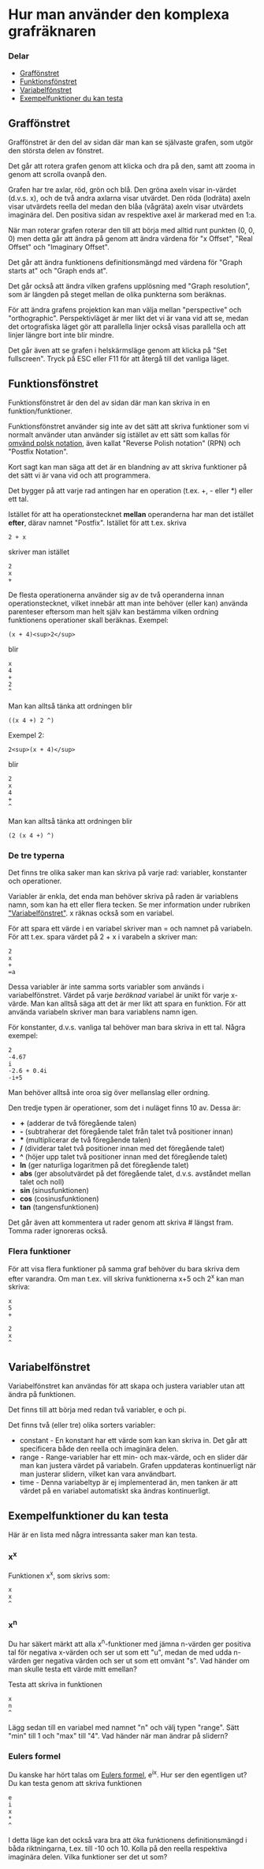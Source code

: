 # Hur man använder den komplexa grafräknaren

### Delar

*   [Graffönstret](#graffönstret)
*   [Funktionsfönstret](#funktionsfönstret)
*   [Variabelfönstret](#variabelfönstret)
*   [Exempelfunktioner du kan testa](#exempelfunktioner-du-kan-testa)

## Graffönstret

Graffönstret är den del av sidan där man kan se självaste grafen, som utgör den största delen av fönstret.

Det går att rotera grafen genom att klicka och dra på den, samt att zooma in genom att scrolla ovanpå den.

Grafen har tre axlar, röd, grön och blå. Den gröna axeln visar in-värdet (d.v.s. x), och de två andra axlarna visar utvärdet. Den röda (lodräta) axeln visar utvärdets reella del medan den blåa (vågräta) axeln visar utvärdets imaginära del. Den positiva sidan av respektive axel är markerad med en 1:a.

När man roterar grafen roterar den till att börja med alltid runt punkten (0, 0, 0) men detta går att ändra på genom att ändra värdena för "x Offset", "Real Offset" och "Imaginary Offset".

Det går att ändra funktionens definitionsmängd med värdena för "Graph starts at" och "Graph ends at".

Det går också att ändra vilken grafens upplösning med "Graph resolution", som är längden på steget mellan de olika punkterna som beräknas.

För att ändra grafens projektion kan man välja mellan "perspective" och "orthographic". Perspektivläget är mer likt det vi är vana vid att se, medan det ortografiska läget gör att parallella linjer också visas parallella och att linjer längre bort inte blir mindre.

Det går även att se grafen i helskärmsläge genom att klicka på "Set fullscreen". Tryck på ESC eller F11 för att återgå till det vanliga läget.

## Funktionsfönstret

Funktionsfönstret är den del av sidan där man kan skriva in en funktion/funktioner.

Funktionsfönstret använder sig inte av det sätt att skriva funktioner som vi normalt använder utan använder sig istället av ett sätt som kallas för [omvänd polsk notation](https://sv.wikipedia.org/wiki/Omv%C3%A4nd_polsk_notation), även kallat "Reverse Polish notation" (RPN) och "Postfix Notation".

Kort sagt kan man säga att det är en blandning av att skriva funktioner på det sätt vi är vana vid och att programmera.

Det bygger på att varje rad antingen har en operation (t.ex. +, - eller *) eller ett tal.

Istället för att ha operationstecknet **mellan** operanderna har man det istället **efter**, därav namnet "Postfix". Istället för att t.ex. skriva

```
2 + x
```

skriver man istället

```
2  
x  
+
```

De flesta operationerna använder sig av de två operanderna innan operationstecknet, vilket innebär att man inte behöver (eller kan) använda parenteser eftersom man helt själv kan bestämma vilken ordning funktionens operationer skall beräknas. Exempel:

```
(x + 4)<sup>2</sup>
```

blir

```
x  
4  
+  
2  
^
```

Man kan alltså tänka att ordningen blir

```
((x 4 +) 2 ^)
```

Exempel 2:

```
2<sup>(x + 4)</sup>
```

blir

```
2  
x  
4  
+  
^
```

Man kan alltså tänka att ordningen blir

```
(2 (x 4 +) ^)
```

### De tre typerna

Det finns tre olika saker man kan skriva på varje rad: variabler, konstanter och operationer.

Variabler är enkla, det enda man behöver skriva på raden är variablens namn, som kan ha ett eller flera tecken. Se mer information under rubriken ["Variabelfönstret"](#variables). x räknas också som en variabel.

För att spara ett värde i en variabel skriver man = och namnet på variabeln. För att t.ex. spara värdet på 2 + x i varabeln a skriver man:

```
2  
x  
+  
=a
```

Dessa variabler är inte samma sorts variabler som används i variabelfönstret. Värdet på varje _beräknad_ variabel är unikt för varje x-värde. Man kan alltså säga att det är mer likt att spara en funktion. För att använda variabeln skriver man bara variablens namn igen.

För konstanter, d.v.s. vanliga tal behöver man bara skriva in ett tal. Några exempel:

```
2  
-4.67  
i  
-2.6 + 0.4i  
-i+5
```

Man behöver alltså inte oroa sig över mellanslag eller ordning.

Den tredje typen är operationer, som det i nuläget finns 10 av. Dessa är:

*   **+** (adderar de två föregående talen)
*   **-** (subtraherar det föregående talet från talet två positioner innan)
*   **\*** (multiplicerar de två föregående talen)
*   **/** (dividerar talet två positioner innan med det föregående talet)
*   **^** (höjer upp talet två positioner innan med det föregående talet)
*   **ln** (ger naturliga logaritmen på det föregående talet)
*   **abs** (ger absolutvärdet på det föregående talet, d.v.s. avståndet mellan talet och noll)
*   **sin** (sinusfunktionen)
*   **cos** (cosinusfunktionen)
*   **tan** (tangensfunktionen)

Det går även att kommentera ut rader genom att skriva # längst fram. Tomma rader ignoreras också.

### Flera funktioner

För att visa flera funktioner på samma graf behöver du bara skriva dem efter varandra. Om man t.ex. vill skriva funktionerna x+5 och 2<sup>x</sup> kan man skriva:

```
x  
5  
+  

2  
x  
^
```

## Variabelfönstret

Variabelfönstret kan användas för att skapa och justera variabler utan att ändra på funktionen.

Det finns till att börja med redan två variabler, e och pi.

Det finns två (eller tre) olika sorters variabler:

*   constant - En konstant har ett värde som kan kan skriva in. Det går att specificera både den reella och imaginära delen.
*   range - Range-variabler har ett min- och max-värde, och en slider där man kan justera värdet på variabeln. Grafen uppdateras kontinuerligt när man justerar slidern, vilket kan vara användbart.
*   time - Denna variabeltyp är ej implementerad än, men tanken är att värdet på en variabel automatiskt ska ändras kontinuerligt.

## Exempelfunktioner du kan testa

Här är en lista med några intressanta saker man kan testa.

### x<sup>x</sup>

Funktionen x<sup>x</sup>, som skrivs som:

```
x  
x  
^
```

### x<sup>n</sup>

Du har säkert märkt att alla x<sup>n</sup>-funktioner med jämna n-värden ger positiva tal för negativa x-värden och ser ut som ett "u", medan de med udda n-värden ger negativa värden och ser ut som ett omvänt "s". Vad händer om man skulle testa ett värde mitt emellan?

Testa att skriva in funktionen

```
x  
n  
^
```

Lägg sedan till en variabel med namnet "n" och välj typen "range". Sätt "min" till 1 och "max" till "4". Vad händer när man ändrar på slidern?

### Eulers formel

Du kanske har hört talas om [Eulers formel](https://sv.wikipedia.org/wiki/Eulers_formel), e<sup>ix</sup>. Hur ser den egentligen ut? Du kan testa genom att skriva funktionen

```
e  
i  
x  
*  
^
```

I detta läge kan det också vara bra att öka funktionens definitionsmängd i båda riktningarna, t.ex. till -10 och 10\. Kolla på den reella respektiva imaginära delen. Vilka funktioner ser det ut som?